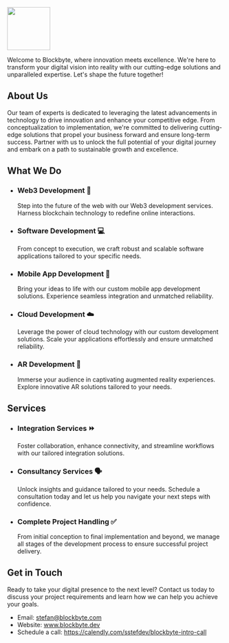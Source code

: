<img src="https://github.com/block-byte/.github/assets/73234992/5ff385ac-a87c-4fee-a091-bcee0362b78d" width="auto" height="100" />

Welcome to Blockbyte, where innovation meets excellence. We're here to transform your digital vision into reality with our cutting-edge solutions and unparalleled expertise. Let's shape the future together!

## About Us

Our team of experts is dedicated to leveraging the latest advancements in technology to drive innovation and enhance your competitive edge. From conceptualization to implementation, we're committed to delivering cutting-edge solutions that propel your business forward and ensure long-term success. Partner with us to unlock the full potential of your digital journey and embark on a path to sustainable growth and excellence.

## What We Do

- ### Web3 Development 🧱
  Step into the future of the web with our Web3 development services. Harness blockchain technology to redefine online interactions.

- ### Software Development 💻
  From concept to execution, we craft robust and scalable software applications tailored to your specific needs.

- ### Mobile App Development 📱
  Bring your ideas to life with our custom mobile app development solutions. Experience seamless integration and unmatched reliability.

- ### Cloud Development ☁️
  Leverage the power of cloud technology with our custom development solutions. Scale your applications effortlessly and ensure unmatched reliability.

- ### AR Development 🔮
  Immerse your audience in captivating augmented reality experiences. Explore innovative AR solutions tailored to your needs.

## Services

- ### Integration Services ⏩️
  Foster collaboration, enhance connectivity, and streamline workflows with our tailored integration solutions.

- ### Consultancy Services 🗣️
  Unlock insights and guidance tailored to your needs. Schedule a consultation today and let us help you navigate your next steps with confidence.

- ### Complete Project Handling ✅
  From initial conception to final implementation and beyond, we manage all stages of the development process to ensure successful project delivery.

## Get in Touch

Ready to take your digital presence to the next level? Contact us today to discuss your project requirements and learn how we can help you achieve your goals.

- Email: stefan@blockbyte.com
- Website: www.blockbyte.dev
- Schedule a call: https://calendly.com/sstefdev/blockbyte-intro-call
